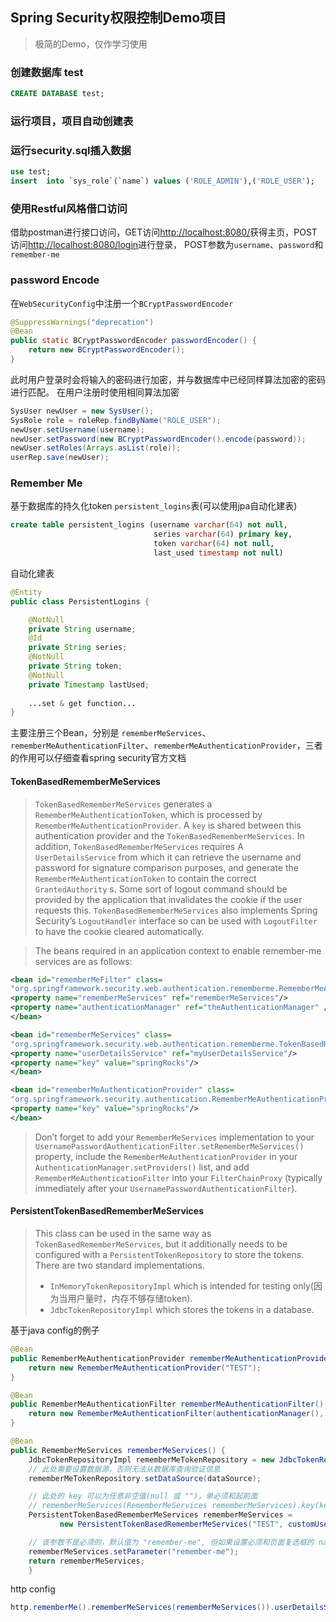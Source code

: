 ## Spring Security权限控制Demo项目
> 极简的Demo，仅作学习使用

### 创建数据库 test
``` sql
CREATE DATABASE test;
```

### 运行项目，项目自动创建表

### 运行security.sql插入数据
```sql
use test;
insert  into `sys_role`(`name`) values ('ROLE_ADMIN'),('ROLE_USER');
```

### 使用Restful风格借口访问
借助postman进行接口访问，GET访问[http://localhost:8080/](http://localhost:8080/)获得主页，POST访问[http://localhost:8080/login](http://localhost:8080/login)进行登录，
POST参数为`username`、`password`和`remember-me`

### password Encode
在`WebSecurityConfig`中注册一个`BCryptPasswordEncoder`
```java
@SuppressWarnings("deprecation")
@Bean
public static BCryptPasswordEncoder passwordEncoder() {
    return new BCryptPasswordEncoder();
}
```
此时用户登录时会将输入的密码进行加密，并与数据库中已经同样算法加密的密码进行匹配。
在用户注册时使用相同算法加密
```java
SysUser newUser = new SysUser();
SysRole role = roleRep.findByName("ROLE_USER");
newUser.setUsername(username);
newUser.setPassword(new BCryptPasswordEncoder().encode(password));
newUser.setRoles(Arrays.asList(role));
userRep.save(newUser);
```

### Remember Me
基于数据库的持久化token
`persistent_logins`表(可以使用jpa自动化建表)
```sql
create table persistent_logins (username varchar(64) not null,
                                series varchar(64) primary key,
                                token varchar(64) not null,
                                last_used timestamp not null)
```
自动化建表
```java
@Entity
public class PersistentLogins {

    @NotNull
    private String username;
    @Id
    private String series;
    @NotNull
    private String token;
    @NotNull
    private Timestamp lastUsed;
    
    ...set & get function...
}
```

主要注册三个Bean，分别是 `rememberMeServices`、`rememberMeAuthenticationFilter`、`rememberMeAuthenticationProvider`，三者的作用可以仔细查看spring security官方文档

#### TokenBasedRememberMeServices
> `TokenBasedRememberMeServices` generates a `RememberMeAuthenticationToken`, 
> which is processed by `RememberMeAuthenticationProvider`. A `key` is shared between 
> this authentication provider and the `TokenBasedRememberMeServices`. In addition, 
> `TokenBasedRememberMeServices` requires A `UserDetailsService` from which it can 
> retrieve the username and password for signature comparison purposes, and generate 
> the `RememberMeAuthenticationToken` to contain the correct `GrantedAuthority` s. 
> Some sort of logout command should be provided by the application that invalidates 
> the cookie if the user requests this. `TokenBasedRememberMeServices` also implements 
> Spring Security’s `LogoutHandler` interface so can be used with `LogoutFilter` to have 
> the cookie cleared automatically.

> The beans required in an application context to enable remember-me services are as follows:
```xml
<bean id="rememberMeFilter" class=
"org.springframework.security.web.authentication.rememberme.RememberMeAuthenticationFilter">
<property name="rememberMeServices" ref="rememberMeServices"/>
<property name="authenticationManager" ref="theAuthenticationManager" />
</bean>

<bean id="rememberMeServices" class=
"org.springframework.security.web.authentication.rememberme.TokenBasedRememberMeServices">
<property name="userDetailsService" ref="myUserDetailsService"/>
<property name="key" value="springRocks"/>
</bean>

<bean id="rememberMeAuthenticationProvider" class=
"org.springframework.security.authentication.RememberMeAuthenticationProvider">
<property name="key" value="springRocks"/>
</bean>
```

> Don’t forget to add your `RememberMeServices` implementation to your
> `UsernamePasswordAuthenticationFilter.setRememberMeServices()` property, include the
> `RememberMeAuthenticationProvider` in your `AuthenticationManager.setProviders()` list, 
> and add `RememberMeAuthenticationFilter` into your `FilterChainProxy` (typically immediately
> after your `UsernamePasswordAuthenticationFilter`).

#### PersistentTokenBasedRememberMeServices
> This class can be used in the same way as `TokenBasedRememberMeServices`, but it additionally
> needs to be configured with a `PersistentTokenRepository` to store the tokens. There are 
> two standard implementations.
> - `InMemoryTokenRepositoryImpl` which is intended for testing only(因为当用户量时，内存不够存储token).
> - `JdbcTokenRepositoryImpl` which stores the tokens in a database.

基于java config的例子
```java
@Bean
public RememberMeAuthenticationProvider rememberMeAuthenticationProvider() {
    return new RememberMeAuthenticationProvider("TEST");
}

@Bean
public RememberMeAuthenticationFilter rememberMeAuthenticationFilter() throws Exception {
    return new RememberMeAuthenticationFilter(authenticationManager(), rememberMeServices());
}

@Bean
public RememberMeServices rememberMeServices() {
    JdbcTokenRepositoryImpl rememberMeTokenRepository = new JdbcTokenRepositoryImpl();
    // 此处需要设置数据源，否则无法从数据库查询验证信息
    rememberMeTokenRepository.setDataSource(dataSource);

    // 此处的 key 可以为任意非空值(null 或 "")，单必须和起前面
    // rememberMeServices(RememberMeServices rememberMeServices).key(key)的值相同
    PersistentTokenBasedRememberMeServices rememberMeServices =
           new PersistentTokenBasedRememberMeServices("TEST", customUserService(), rememberMeTokenRepository);

    // 该参数不是必须的，默认值为 "remember-me", 但如果设置必须和页面复选框的 name 一致
    rememberMeServices.setParameter("remember-me");
    return rememberMeServices;
    }
```
http config
```java
http.rememberMe().rememberMeServices(rememberMeServices()).userDetailsService(customUserService()).key("TEST")
```
